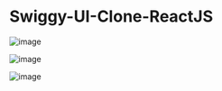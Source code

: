 # Swiggy-UI-Clone-ReactJS
![image](https://github.com/ranepraful/Swiggy-UI-Clone-ReactJS/assets/59776738/4ac6909c-0027-43d2-a048-e237da4c9ca5)

![image](https://github.com/ranepraful/Swiggy-UI-Clone-ReactJS/assets/59776738/269e647b-4d87-4681-85e3-a56108faa69e)

![image](https://github.com/ranepraful/Swiggy-UI-Clone-ReactJS/assets/59776738/0c2a05e9-74c4-49ee-b3fb-24b0991ae91f)
